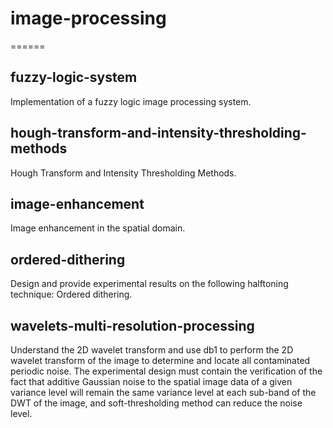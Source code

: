 # image-processing
======

## fuzzy-logic-system
Implementation of a fuzzy logic image processing system.

## hough-transform-and-intensity-thresholding-methods
Hough Transform and Intensity Thresholding Methods.

## image-enhancement
Image enhancement in the spatial domain.

## ordered-dithering
Design and provide experimental results on the following halftoning technique: Ordered dithering.

## wavelets-multi-resolution-processing
Understand the 2D wavelet transform and use db1 to perform the 2D wavelet transform of the 
image to determine and locate all contaminated periodic noise. The experimental design must contain 
the verification of the fact that additive Gaussian noise to the spatial image data of a given variance 
level will remain the same variance level at each sub-band of the DWT of the image, and soft-thresholding 
method can reduce the noise level.
